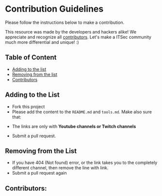 # Contribution Guidelines

Please follow the instructions below to make a contribution.

This resource was made by the developers and hackers alike! We appreciate and recognize all [contributors](#contributors).
Let's make a ITSec community much more differential and unique! :)

## Table of Content

- [Adding to the list](#adding-to-the-list)
- [Removing from the list](#removing-from-the-list)
- [Contributors](#contributors)

## Adding to the List

- Fork this project
- Please add the content to the `README.md` and `tools.md`. Make also sure that: 
* The links are only with **Youtube channels or Twitch channels**
- Submit a pull request.

## Removing from the List

- If you have 404 (Not found) error, or the link takes you to the completely different channel, then remove the line with link.
- Submit a pull request again

## Contributors:

